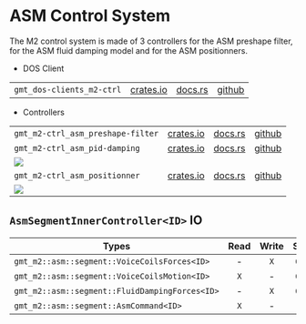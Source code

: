 # ASM Control System 

The M2 control system is made of 3 controllers for the ASM preshape filter, for the ASM fluid damping model and for the ASM positionners.

 * DOS Client

 |||||
|-|-|-|-|
| `gmt_dos-clients_m2-ctrl`| [crates.io](https://crates.io/crates/gmt_dos-clients_m2-ctrl) | [docs.rs](https://docs.rs/gmt_dos-clients_m2-ctrl) | [github](https://github.com/rconan/dos-actors/tree/main/clients/m2-ctrl) |

 * Controllers

|||||
|-|-|-|-|
| `gmt_m2-ctrl_asm_preshape-filter`| [crates.io](https://crates.io/crates/gmt_m2-ctrl_asm_preshape-filter) | [docs.rs](https://docs.rs/gmt_m2-ctrl_asm_preshape-filter) | [github](https://github.com/rconan/gmt-controllers/tree/main/m2-ctrl/asm/preshape-filter) |
| `gmt_m2-ctrl_asm_pid-damping`| [crates.io](https://crates.io/crates/gmt_m2-ctrl_asm_pid-damping) | [docs.rs](https://docs.rs/gmt_m2-ctrl_asm_pid-damping) | [github](https://github.com/rconan/gmt-controllers/tree/main/m2-ctrl/asm/pid-damping) |
| ![](inner-loop.png) |
| `gmt_m2-ctrl_asm_positionner`| [crates.io](https://crates.io/crates/gmt_m2-ctrl_asm_positionner) | [docs.rs](https://docs.rs/gmt_m2-ctrl_asm_positionner) | [github](https://github.com/rconan/gmt-controllers/tree/main/m2-ctrl/asm/positionner) |
| ![](positioner.png) |

## `AsmSegmentInnerController<ID>` IO 

| Types | Read | Write | Size |
| ----- |:----:|:-----:|:----:|
| `gmt_m2::asm::segment::VoiceCoilsForces<ID>` | - | `X` | `675` |
| `gmt_m2::asm::segment::VoiceCoilsMotion<ID>` | `X` | - | `675` |
| `gmt_m2::asm::segment::FluidDampingForces<ID>` | - | `X` | `675` |
| `gmt_m2::asm::segment::AsmCommand<ID>` | `X` | - | - |
